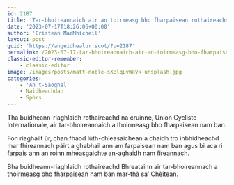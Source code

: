 ```yaml
---
id: 2187
title: 'Tar-bhoireannaich air an toirmeasg bho fharpaisean rothaireachd nam ban'
date: '2023-07-17T18:26:06+00:00'
author: 'Crìstean MacMhìcheil'
layout: post
guid: 'https://angeidhealur.scot/?p=2187'
permalink: /2023-07-17-tar-bhoireannaich-air-an-toirmeasg-bho-fharpaisean-rothaireachd-nam-ban/
classic-editor-remember:
    - classic-editor
image: /images/posts/matt-noble-sXBlqLvWkVk-unsplash.jpg
categories:
    - 'An t-Saoghal'
    - Naidheachdan
    - Spòrs
---
```


Tha buidheann-riaghlaidh rothaireachd na cruinne, Union Cycliste Internationale, air tar-bhoireannaich a thoirmeasg bho fharpaisean nam ban.

Fon riaghailt ùr, chan fhaod lùth-chleasaichean a chaidh tro inbhidheachd mar fhireannach pàirt a ghabhail ann am farpaisean nam ban agus bi aca ri farpais ann an roinn mheasgaichte an-aghaidh nam fireannach.

Bha buidheann-riaghlaidh rothaireachd Bhreatainn air tar-bhoireannach a thoirmeasg bho fharpaisean nam ban mar-thà sa’ Chèitean.
